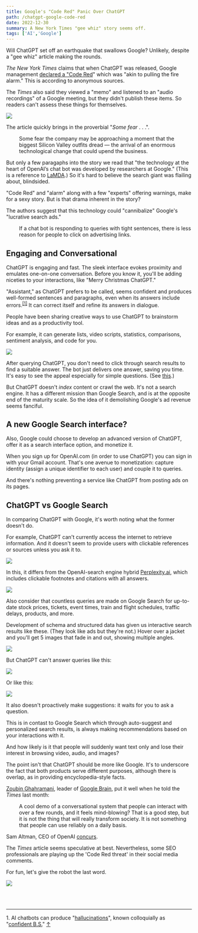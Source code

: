 ```yaml
---
title: Google's "Code Red" Panic Over ChatGPT
path: /chatgpt-google-code-red
date: 2022-12-30
summary: A New York Times "gee whiz" story seems off.
tags: ['AI','Google']
---
```


Will ChatGPT set off an earthquake that swallows Google? Unlikely, despite a "gee whiz" article making the rounds.

_The New York Times_ claims that when ChatGPT was released, Google management <a href="https://archive.ph/https://www.nytimes.com/2022/12/21/technology/ai-chatgpt-google-search.html" target="blank">declared a "Code Red</a>" which was "akin to pulling the fire alarm." This is according to anonymous sources. 

The _Times_ also said they viewed a "memo" and listened to an "audio recordings" of a Google meeting, but they didn't publish these items. So readers can't assess these things for themselves. 

<img src="https://res.cloudinary.com/icecloud7/image/upload/v1672432331/SignalFox/nyt-chatgpt-code-red-google_mj93ec.png" />

The article quickly brings in the proverbial "_Some fear_ . . .".

<div style="padding-left: 2.5em;"><p>Some fear the company may be approaching a moment that the biggest Silicon Valley outfits dread — the arrival of an enormous technological change that could upend the business.</p></div>

But only a few paragaphs into the story we read that "the technology at the heart of OpenAI’s chat bot was developed by researchers at Google." (This is a reference to <a href="https://ai.googleblog.com/2022/01/lamda-towards-safe-grounded-and-high.html" target="blank">LaMDA</a>.) So it's hard to believe the search giant was flailing about, blindsided.

"Code Red" and "alarm" along with a few "experts" offering warnings, make for a sexy story. But is that drama inherent in the story?

The authors suggest that this technology could "cannibalize" Google's "lucrative search ads."

<div style="padding-left: 2.5em;"><p>If a chat bot is responding to queries with tight sentences, there is less reason for people to click on advertising links.</p></div>

## Engaging and Conversational

ChatGPT is engaging and fast. The sleek interface evokes proximity and emulates one-on-one conversation. Before you know it, you'll be adding niceties to your interactions, like "Merry Christmas ChatGPT."

"Assistant," as ChatGPT prefers to be called, seems confident and produces well-formed sentences and paragraphs, even when its answers include errors.<sup><a id="footnote-1-ref" href="#footnote-1">[1]</a></sup> It can correct itself and refine its answers in dialogue. 

People have been sharing creative ways to use ChatGPT to brainstorm ideas and as a productivity tool. 

For example, it can generate lists, video scripts, statistics, comparisons, sentiment analysis, and code for you. 

<img src="https://res.cloudinary.com/icecloud7/image/upload/v1672556183/SignalFox/chatgpt-json-file_j8nymj.png" />

After querying ChatGPT, you don't need to click through search results to find a suitable answer. The bot just delivers one answer, saving you time. It's easy to see the appeal especially for simple questions. (See <a href="https://www.surgehq.ai/blog/googles-existential-threat-chatgpt-matches-googles-performance-on-informational-search-queries-and-smashes-it-on-coding" target="blank">this</a>.)

But ChatGPT doesn't _index_ content or crawl the web. It's not a search engine. It has a different mission than Google Search, and is at the opposite end of the maturity scale. So the idea of it demolishing Google's ad revenue seems fanciful.

## A new Google Search interface?

Also, Google could choose to develop an advanced version of ChatGPT, offer it as a search interface option, and monetize it. 

When you sign up for OpenAI.com (in order to use ChatGPT) you can sign in with your Gmail account. That's one avenue to monetization: capture identity (assign a unique identifier to each user) and couple it to queries. 

And there's nothing preventing a service like ChatGPT from posting ads on its pages. 

## ChatGPT vs Google Search

In comparing ChatGPT with Google, it's worth noting what the former doesn't do.

For example, ChatGPT can't currently access the internet to retrieve information. And it doesn't seem to provide users with clickable references or sources unless you ask it to.

<img src="https://res.cloudinary.com/icecloud7/image/upload/v1672553573/SignalFox/chatgpt-links-to-sources_uymkz0.png" />

In this, it differs from the OpenAI-search engine hybrid <a href="https://www.perplexity.ai/" target="blank">Perplexity.ai</a>, which includes clickable footnotes and citations with all answers.

<img src="https://res.cloudinary.com/icecloud7/image/upload/v1672454812/SignalFox/perplexity-ai_is865c.png" />

Also consider that countless queries are made on Google Search for up-to-date stock prices, tickets, event times, train and flight schedules, traffic delays, products, and more. 

Development of schema and structured data has given us interactive search results like these. (They look like ads but they're not.) Hover over a jacket and you'll get 5 images that fade in and out, showing multiple angles. 

<img src="https://res.cloudinary.com/icecloud7/image/upload/f_auto/v1672430369/SignalFox/lambskin-bomber-jacket_af9b7s.png" />

But ChatGPT can't answer queries like this: 

<img src="https://res.cloudinary.com/icecloud7/image/upload/f_auto/v1672431118/SignalFox/chatgpt-prices-ratings_obyx7r.png" />

Or like this: 

<img src="https://res.cloudinary.com/icecloud7/image/upload/v1672430632/SignalFox/chatgpt-limitations_oocptj.png" />

It also doesn't proactively make suggestions: it waits for you to ask a question.

This is in contast to Google Search which through auto-suggest and personalized search results, is always making recommendations based on your interactions with it.

And how likely is it that people will suddenly want text only and lose their interest in browsing video, audio, and images?

The point isn't that ChatGPT should be more like Google. It's to underscore the fact that both products serve different purposes, although there is overlap, as in providing encyclopedia-style facts.

<a href="https://research.google/people/107923/" target="blank">Zoubin Ghahramani</a>, leader of <a href="https://research.google/teams/brain/" target="blank">Google Brain</a>, put it well when he told the _Times_ last month: 

<div style="padding-left: 2.5em;"><p>A cool demo of a conversational system that people can interact with over a few rounds, and it feels mind-blowing? That is a good step, but it is not the thing that will really transform society. It is not something that people can use reliably on a daily basis.</p></div>

Sam Altman, CEO of OpenAI <a href="https://twitter.com/sama/status/1601731295792414720?s=20&t=pM3JTMZ-D8-Qw5q-TXsA8w" target="blank">concurs</a>.

The _Times_ article seems speculative at best. Nevertheless, some SEO professionals are playing up the 'Code Red threat' in their social media comments.

For fun, let's give the robot the last word.

<img src="https://res.cloudinary.com/icecloud7/image/upload/f_auto/e_sharpen/v1672429135/SignalFox/chatgpt-code-red_u3i0vk.png" />

<br/><br/><hr/>
<p id="footnote-1">
1. AI chatbots can produce "<a href="https://en.wikipedia.org/wiki/Hallucination_(artificial_intelligence)#:~:text=In%20artificial%20intelligence%2C%20a%20hallucination,justified%20by%20its%20training%20data." target="blank">hallucinations</a>", known colloquially as "<a href="https://twitter.com/jdwalters85/status/1608661137738063874" target="blank">confident B.S.</a>" <a href="#footnote-1-ref">↑</a> 
</p>



